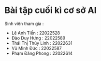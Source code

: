 # Bài tập cuối kì cơ sở AI
Sinh viên tham gia : 
- Lê Anh Tiến : 22022528
- Đào Duy Hưng : 22022589
- Thái Thị Thùy Linh : 22022631
- Vũ Minh Đức : 22022587
- Phạm Đăng Phong : 22022614


